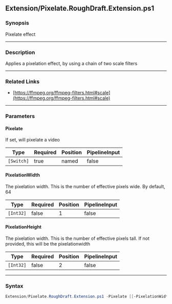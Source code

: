 Extension/Pixelate.RoughDraft.Extension.ps1
-------------------------------------------




### Synopsis
Pixelate effect



---


### Description

Applies a pixelation effect, by using a chain of two scale filters



---


### Related Links
* [https://ffmpeg.org/ffmpeg-filters.html#scale](https://ffmpeg.org/ffmpeg-filters.html#scale)





---


### Parameters
#### **Pixelate**

If set, will pixelate a video






|Type      |Required|Position|PipelineInput|
|----------|--------|--------|-------------|
|`[Switch]`|true    |named   |false        |



#### **PixelationWidth**

The pixelation width.  This is the number of effective pixels wide.  By default, 64






|Type     |Required|Position|PipelineInput|
|---------|--------|--------|-------------|
|`[Int32]`|false   |1       |false        |



#### **PixelationHeight**

The pixelation width.  This is the number of effective pixels tall.  If not provided, this will be the pixelationwidth






|Type     |Required|Position|PipelineInput|
|---------|--------|--------|-------------|
|`[Int32]`|false   |2       |false        |





---


### Syntax
```PowerShell
Extension/Pixelate.RoughDraft.Extension.ps1 -Pixelate [[-PixelationWidth] <Int32>] [[-PixelationHeight] <Int32>] [<CommonParameters>]
```
